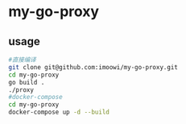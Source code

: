 # my-go-proxy
## usage
```sh
#直接编译
git clone git@github.com:imoowi/my-go-proxy.git
cd my-go-proxy
go build .
./proxy
#docker-compose
cd my-go-proxy
docker-compose up -d --build
```